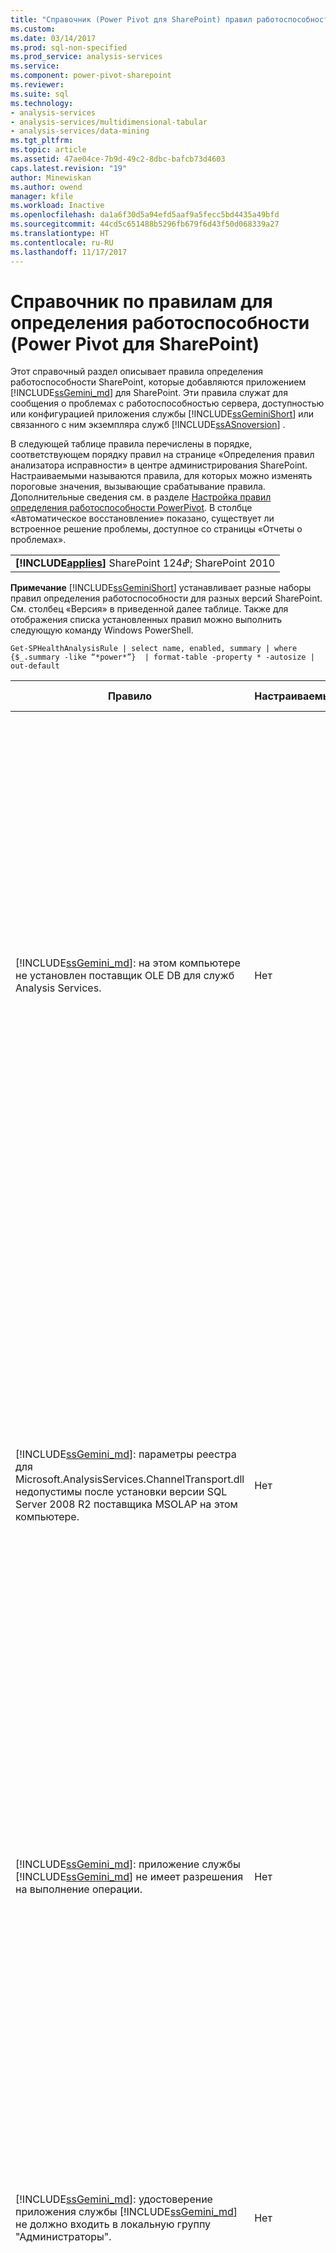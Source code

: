 ```yaml
---
title: "Справочник (Power Pivot для SharePoint) правил работоспособности | Документы Microsoft"
ms.custom: 
ms.date: 03/14/2017
ms.prod: sql-non-specified
ms.prod_service: analysis-services
ms.service: 
ms.component: power-pivot-sharepoint
ms.reviewer: 
ms.suite: sql
ms.technology:
- analysis-services
- analysis-services/multidimensional-tabular
- analysis-services/data-mining
ms.tgt_pltfrm: 
ms.topic: article
ms.assetid: 47ae04ce-7b9d-49c2-8dbc-bafcb73d4603
caps.latest.revision: "19"
author: Minewiskan
ms.author: owend
manager: kfile
ms.workload: Inactive
ms.openlocfilehash: da1a6f30d5a94efd5aaf9a5fecc5bd4435a49bfd
ms.sourcegitcommit: 44cd5c651488b5296fb679f6d43f50d068339a27
ms.translationtype: HT
ms.contentlocale: ru-RU
ms.lasthandoff: 11/17/2017
---
```

# <a name="health-rules-reference-power-pivot-for-sharepoint"></a>Справочник по правилам для определения работоспособности (Power Pivot для SharePoint)
  Этот справочный раздел описывает правила определения работоспособности SharePoint, которые добавляются приложением [!INCLUDE[ssGemini_md](../../includes/ssgemini-md.md)] для SharePoint. Эти правила служат для сообщения о проблемах с работоспособностью сервера, доступностью или конфигурацией приложения службы [!INCLUDE[ssGeminiShort](../../includes/ssgeminishort-md.md)] или связанного с ним экземпляра служб [!INCLUDE[ssASnoversion](../../includes/ssasnoversion-md.md)] .  
  
 В следующей таблице правила перечислены в порядке, соответствующем порядку правил на странице «Определения правил анализатора исправности» в центре администрирования SharePoint. Настраиваемыми называются правила, для которых можно изменять пороговые значения, вызывающие срабатывание правила. Дополнительные сведения см. в разделе [Настройка правил определения работоспособности PowerPivot](../../analysis-services/power-pivot-sharepoint/configure-power-pivot-health-rules.md). В столбце «Автоматическое восстановление» показано, существует ли встроенное решение проблемы, доступное со страницы «Отчеты о проблемах».  
  
||  
|-|  
|**[!INCLUDE[applies](../../includes/applies-md.md)]** SharePoint &#2013;124; SharePoint 2010|  
  
 **Примечание** [!INCLUDE[ssGeminiShort](../../includes/ssgeminishort-md.md)] устанавливает разные наборы правил определения работоспособности для разных версий SharePoint. См. столбец «Версия» в приведенной далее таблице. Также для отображения списка установленных правил можно выполнить следующую команду Windows PowerShell.  
  
```  
Get-SPHealthAnalysisRule | select name, enabled, summary | where {$_.summary -like “*power*”}  | format-table -property * -autosize | out-default  
```  
  
|Правило|Настраиваемый|Автоматическое восстановление|Версия|Description|  
|----------|------------------|-----------------|-------------|-----------------|  
|[!INCLUDE[ssGemini_md](../../includes/ssgemini-md.md)]: на этом компьютере не установлен поставщик OLE DB для служб Analysis Services.|Нет|Нет|SharePoint 2010|Поставщик OLE DB для служб Analysis Services не установлен на сервере или имеет неправильную версию. Это правило появляется, если в ферму SharePoint входят экземпляры служб Excel, установленные на серверах приложений без [!INCLUDE[ssGemini_md](../../includes/ssgemini-md.md)] для SharePoint. Это правило предупреждает о том, что не установлен поставщик OLE DB для служб Analysis Services, который используется службами Excel для подключения к данным [!INCLUDE[ssGemini_md](../../includes/ssgemini-md.md)] . Чтобы устранить эту проблему, установите поставщик OLE DB на каждом сервере служб Excel, где не установлен поставщик OLE DB для служб Analysis Services. Поставщик OLE DB для служб Analysis Services можно загрузить и установить из Центра загрузки Майкрософт. Дополнительную информацию см. в статье [Установка поставщика OLE DB служб Analysis Services на серверах SharePoint](http://msdn.microsoft.com/en-us/2c62daf9-1f2d-4508-a497-af62360ee859).|  
|[!INCLUDE[ssGemini_md](../../includes/ssgemini-md.md)]: параметры реестра для Microsoft.AnalysisServices.ChannelTransport.dll недопустимы после установки версии SQL Server 2008 R2 поставщика MSOLAP на этом компьютере.|Нет|Да|SharePoint 2010|Это проблема конфигурации сервера. Скорее всего, файл ChannelTransport.dll не зарегистрирован в глобальной сборке. Запустите автоматическое восстановление для данного правила, которое зарегистрирует DLL-файл на каждом сервере, где установлен экземпляр [!INCLUDE[ssGemini_md](../../includes/ssgemini-md.md)] для SharePoint. Также можно вручную запустить программу regasm.exe, чтобы зарегистрировать этот файл. Если служба таймера SharePoint не запущена от имени локального администратора, может понадобиться регистрация вручную. Если не выполнить обновление параметров реестра, связь между службами Excel и системной службой [!INCLUDE[ssGemini_md](../../includes/ssgemini-md.md)] будет медленной, а в некоторых конфигурациях безопасности соединение будет завершаться ошибкой.|  
|[!INCLUDE[ssGemini_md](../../includes/ssgemini-md.md)]: приложение службы [!INCLUDE[ssGemini_md](../../includes/ssgemini-md.md)] не имеет разрешения на выполнение операции.|Нет|Нет|SharePoint 2010|Это правило проверяет, является ли удостоверение приложения службы [!INCLUDE[ssGemini_md](../../includes/ssgemini-md.md)] владельцем базы данных приложений на сервере [!INCLUDE[ssGemini_md](../../includes/ssgemini-md.md)] и имеет ли оно права администратора в локальном экземпляре служб SQL Server Analysis Services. Эти разрешения автоматически предоставляются во время установки и развертывания, но если этот шаг не был выполнен, то срабатывает данное правило исправности.|  
|[!INCLUDE[ssGemini_md](../../includes/ssgemini-md.md)]: удостоверение приложения службы [!INCLUDE[ssGemini_md](../../includes/ssgemini-md.md)] не должно входить в локальную группу "Администраторы".|Нет|Нет|SharePoint 2010|Выполнение этой рекомендации повышает общую безопасность среды. Если приложение службы [!INCLUDE[ssGemini_md](../../includes/ssgemini-md.md)] запускается под учетной записью, входящей в локальную группу администраторов, следует заменить ее на другую учетную запись, не входящую в эту группу. Рекомендуется использовать для каждой службы выделенную учетную запись, обладающую минимально необходимыми разрешениями. Это обеспечивает изоляцию служб и упрощает аудит входа. Дополнительные сведения об изменении учетной записи службы см. в разделе [Configure Power Pivot Service Accounts](../../analysis-services/power-pivot-sharepoint/configure-power-pivot-service-accounts.md).|  
|[!INCLUDE[ssGemini_md](../../includes/ssgemini-md.md)]: экземпляр служб Analysis Services работает в табличном режиме, но параметр конфигурации, задающий этот режим, отключен.|Нет|Нет|SharePoint 2010|Это правило проверяет, имеет ли свойство [!INCLUDE[ssGemini_md](../../includes/ssgemini-md.md)] DeploymentMode **экземпляра служб SQL Server Analysis Services в установке** для SharePoint значение 1. Если это свойство имеет другое значение или у службы таймера SharePoint, которая запускает средство проверки правил, отсутствует разрешение на открытие файла, то правило дает отрицательный результат. Дополнительные сведения о свойстве режима развертывания см. в разделе [Определение режима работы сервера экземпляра служб Analysis Services](../../analysis-services/instances/determine-the-server-mode-of-an-analysis-services-instance.md).|  
|[!INCLUDE[ssGemini_md](../../includes/ssgemini-md.md)]: задание таймера обновления данных [!INCLUDE[ssGemini_md](../../includes/ssgemini-md.md)] отключено.|Нет|Нет|SharePoint 2013<br /><br /> SharePoint 2010|Проверьте параметры задания таймера и убедитесь, что оно включено. Если функция обновления данных [!INCLUDE[ssGemini_md](../../includes/ssgemini-md.md)] не используется, то это правило можно пропустить. Дополнительные сведения см. в разделе [Обновление данных PowerPivot с SharePoint 2010](http://msdn.microsoft.com/en-us/01b54e6f-66e5-485c-acaa-3f9aa53119c9).|  
|[!INCLUDE[ssGemini_md](../../includes/ssgemini-md.md)]: сведения об учетной записи служб SQL Server Analysis Services ([!INCLUDE[ssGemini_md](../../includes/ssgemini-md.md)]), управляемой в диспетчере конфигурации SQL Server, отличаются от сведений об учетной записи, управляемой в центре администрирования.|Нет|Нет|SharePoint 2010|Это правило проверяет, совпадают ли данные учетной записи службы в диспетчере конфигурации SQL Server с данными управляемой учетной записи в центре администрирования для того же экземпляра служб Analysis Services. Если эти учетные записи различаются, то в отчет о проблемах и разрешении добавляется запись, которая позволяет поменять учетную запись службы в диспетчере конфигурации SQL Server на учетную запись, указанную в центре администрирования. Диспетчер конфигурации SQL Server не поддерживается в качестве средства для изменения имени пользователя и пароля учетной записи службы в экземпляре [!INCLUDE[ssGemini_md](../../includes/ssgemini-md.md)] для SharePoint. Центр администрирования позволяет использовать управляемые учетные записи в SharePoint. Более того, если в ферму входит несколько серверов [!INCLUDE[ssGemini_md](../../includes/ssgemini-md.md)] для SharePoint, то несогласованность параметров учетной записи службы может препятствовать операциям обработки и операциям запросов на том сервере, где неправильно заданы сведения о службе.<br /><br /> В случае срабатывания этого правила на одиночном сервере книги [!INCLUDE[ssGemini_md](../../includes/ssgemini-md.md)] временно продолжат работу, однако рекомендуется как можно скорее устранить проблему. Разрешения в базе данных и в файловой системе обновляются с учетом данных учетной записи, указанной в центре администрирования.|  
|[!INCLUDE[ssGemini_md](../../includes/ssgemini-md.md)]: развернутое решение фермы устарело.|Нет|Да|SharePoint 2010|Для установки компонентов [!INCLUDE[ssGemini_md](../../includes/ssgemini-md.md)] для SharePoint используется решение на уровне фермы и решение на уровне веб-приложения. Это правило показывает, что решение на уровне фермы имеет более раннюю версию, чем версия сервера или версия веб-решения. Скорее всего, проблема связана с развертыванием сервера. Для устранения этой проблемы рекомендуется запустить программу установки SQL Server, чтобы исправить один из экземпляров [!INCLUDE[ssGemini_md](../../includes/ssgemini-md.md)] для SharePoint, входящих в ферму. Дополнительные сведения о решениях в экземпляре [!INCLUDE[ssGemini_md](../../includes/ssgemini-md.md)] для SharePoint см. в статье [Развертывание решений PowerPivot в SharePoint](../../analysis-services/power-pivot-sharepoint/deploy-power-pivot-solutions-to-sharepoint.md).|  
|[!INCLUDE[ssGemini_md](../../includes/ssgemini-md.md)]: общая загрузка ЦП слишком велика.|Да|Нет|SharePoint 2010|Данное правило сообщает о загрузке ЦП на уровне системы. Загрузка ЦП отслеживается на общем уровне, так как системная служба [!INCLUDE[ssGemini_md](../../includes/ssgemini-md.md)] оценивает по уровню загрузки степень работоспособности сервера и производит в соответствии с этой оценкой балансировку загрузки между несколькими серверами [!INCLUDE[ssGemini_md](../../includes/ssgemini-md.md)] для SharePoint в ферме. Рекомендуется добавить в ферму дополнительный сервер приложений и перенести на него приложения, интенсивно загружающие процессор.|  
|[!INCLUDE[ssGemini_md](../../includes/ssgemini-md.md)]: службам Analysis Services не хватает ресурсов ЦП для выполнения запрошенных операций.|Да|Нет|SharePoint 2010|Объема ресурсов ЦП, доступных процессу служб Analysis Services (msmdsrv.exe), недостаточно для обеспечения текущего уровня активности этого сервера. Следует добавить в ферму дополнительный сервер [!INCLUDE[ssGemini_md](../../includes/ssgemini-md.md)] для SharePoint. Дополнительные сведения см. в разделе [Масштабное развертывание путем добавления серверов PowerPivot в ферму SharePoint 2010](http://msdn.microsoft.com/library/2dbddcc7-427a-4537-a8e2-56d99b9d967d).|  
|[!INCLUDE[ssGemini_md](../../includes/ssgemini-md.md)]: службам Analysis Services не хватает памяти для выполнения запрошенных операций.|Нет|Нет|SharePoint 2010|Это правило срабатывает, если для служб Analysis Services остается только 5 % доступного объема памяти. На сервере приложений SharePoint для экземпляра служб SQL Server Analysis Services должен быть всегда зарезервирован небольшой объем памяти, который никогда не используется. Так как большая часть операций на сервере связана с использованием памяти, сервер работает лучше, если загружен не полностью.<br /><br /> По умолчанию предупреждения о нехватке памяти создаются, когда объем доступной памяти опускается до 5 %. Это значение можно изменять в любую сторону, задав параметры в экземпляре служб Analysis Services. Дополнительные сведения см. в разделе [Настройка правил определения работоспособности PowerPivot](../../analysis-services/power-pivot-sharepoint/configure-power-pivot-health-rules.md).<br /><br /> Величина 5 % от неиспользуемой памяти вычисляется относительно объема, выделенного службам Analysis Services. Например, если общий объем памяти составляет 200 ГБ и службам Analysis Services выделено 80 % (или 160 ГБ), то 5 % неиспользуемой памяти — это 5 % от 160 ГБ (или 8 ГБ).|  
|[!INCLUDE[ssGemini_md](../../includes/ssgemini-md.md)]: большое число соединений свидетельствует о том, что, чтобы справиться с текущей нагрузкой, необходимо развернуть больше серверов.|Да|Нет|SharePoint 2010|По умолчанию это правило исправности срабатывает, когда число уникальных соединений пользователей превышает 100. Это значение по умолчанию задается произвольно (не зависит от характеристик оборудования сервера и от активности пользователей), и его можно изменять в любую сторону в зависимости от объема ресурсов сервера и типичных показателей активности пользователей в среде. Дополнительные сведения см. в разделе [Настройка правил определения работоспособности PowerPivot](../../analysis-services/power-pivot-sharepoint/configure-power-pivot-health-rules.md).|  
|[!INCLUDE[ssGemini_md](../../includes/ssgemini-md.md)]: отношение числа событий загрузки к числу соединений слишком велико.|Да|Нет|SharePoint 2013<br /><br /> SharePoint 2010|По умолчанию это правило исправности срабатывает, когда отношение числа событий загрузки к числу событий соединения за весь период сбора данных (по умолчанию — 4 часа) превышает 50 %. Столь высокое отношение означает, что активно очень большое число соединений с уникальными книгами или заданы слишком жесткие параметры сокращения объема кэша (и книги быстро выгружаются и удаляются из системы, хотя еще остаются активные запросы к этим данным). Чтобы исключить ложные положительные результаты, для вычисления отношения необходимо, чтобы за 4-часовой период было установлено не менее 20 соединений. Это правило работоспособности можно поставить в зависимость от другого соотношения. Дополнительные сведения см. в разделе [Настройка правил определения работоспособности PowerPivot](../../analysis-services/power-pivot-sharepoint/configure-power-pivot-health-rules.md). Дополнительные сведения о настройке кэша см. в разделе [Настройка использования места на диске (PowerPivot для SharePoint)](../../analysis-services/power-pivot-sharepoint/configure-disk-space-usage-power-pivot-for-sharepoint.md).|  
|[!INCLUDE[ssGemini_md](../../includes/ssgemini-md.md)]: в каталоге журналов имеются файлы минидампа, что свидетельствует о сбое программы.|Нет|Нет|SharePoint 2013<br /><br /> SharePoint 2010|Файлы минидампа создаются во время сбоя программы для сохранения данных о состоянии приложения службы [!INCLUDE[ssGemini_md](../../includes/ssgemini-md.md)] непосредственно перед сбоем. Эти данные можно отправить в корпорацию Майкрософт и использовать для устранения неполадок. Это правило срабатывает, когда на сервере обнаруживаются DMP-файлы. Правило предоставляет ссылку на файл, который находится в папке \OLAP\Log экземпляра [!INCLUDE[ssGemini_md](../../includes/ssgemini-md.md)] для SharePoint. Учтите, что содержимое такого файла нельзя просмотреть в текстовом редакторе. Для просмотра файлов минидампа необходимо загрузить и установить отдельное средство отладки. Дополнительные сведения см. в разделе [Debugging Tools for Windows (на английском языке)](http://go.microsoft.com/fwlink/?linkID=208266).|  
|[!INCLUDE[ssGemini_md](../../includes/ssgemini-md.md)]: недостаточно места на диске, на котором кэшируются данные [!INCLUDE[ssGemini_md](../../includes/ssgemini-md.md)] .|Да|Нет|SharePoint 2010|По умолчанию это правило определения исправности срабатывает, когда объем свободного места на диске становится меньше 5 % объема диска, на котором расположена папка резервного копирования. Дополнительные сведения о задании этого процентного значения см. в разделе [Настройка правил определения работоспособности PowerPivot](../../analysis-services/power-pivot-sharepoint/configure-power-pivot-health-rules.md). Дополнительные сведения об использовании диска см. в разделе [Настройка использования места на диске (PowerPivot для SharePoint)](../../analysis-services/power-pivot-sharepoint/configure-disk-space-usage-power-pivot-for-sharepoint.md).|  
|[!INCLUDE[ssGemini_md](../../includes/ssgemini-md.md)]: данные об использовании не обновляются с ожидаемой частотой.|Да|Нет|SharePoint 2013<br /><br /> SharePoint 2010|[!INCLUDE[ssGemini_md](../../includes/ssgemini-md.md)] для SharePoint использует встроенную систему сбора данных, чтобы собирать метрики о подключениях, обновлении данных и времени откликов на запросы. Эти данные об использовании хранятся в базе данных приложения службы [!INCLUDE[ssGemini_md](../../includes/ssgemini-md.md)] , которая, в свою очередь, обновляет книгу [!INCLUDE[ssGemini_md](../../includes/ssgemini-md.md)] ([!INCLUDE[ssGemini_md](../../includes/ssgemini-md.md)] Management Data.xlsx), а оттуда данные попадают в отчеты на панели мониторинга управления [!INCLUDE[ssGemini_md](../../includes/ssgemini-md.md)] . Это правило указывает, что данные не поступают в файл [!INCLUDE[ssGemini_md](../../includes/ssgemini-md.md)] Management Data.xlsx с достаточной частотой. Факт обновления XLSX-файла устанавливается по метке времени. Если в системе сбора данных об использовании имеются другие проблемы, понижающие точность данных, то это правило не обнаружит их. Чтобы устранить эту ошибку, убедитесь, что запущены задания таймера. Дополнительные сведения о сборе данных об использовании см. в разделе [Настройка сбора данных об использовании с PowerPivot для SharePoint](../../analysis-services/power-pivot-sharepoint/configure-usage-data-collection-for-power-pivot-for-sharepoint.md).|  
|[!INCLUDE[ssGemini_md](../../includes/ssgemini-md.md)]: учетная запись процесса MidTier должна иметь разрешение "Полный доступ для чтения" для всех связанных приложений SPWebApplication.|Нет|Да|SharePoint 2013<br /><br /> SharePoint 2010|Удостоверение приложения службы [!INCLUDE[ssGemini_md](../../includes/ssgemini-md.md)] должно иметь разрешения **Полный доступ для чтения** для доступа к базам данных содержимого SharePoint от имени пользователей, обладающих разрешениями "Только просмотр" для документа.<br /><br /> Чтобы определить, какая учетная запись служит удостоверением приложения службы [!INCLUDE[ssGemini_md](../../includes/ssgemini-md.md)] , откройте страницу **Настройка учетных записей служб** в центре администрирования. Скорее всего, приложение службы работает либо в пуле приложений службы **Система веб-служб SharePoint** , либо в выделенном пуле приложений.<br /><br /> Это правило предоставляет вариант **Автоматическое исправление** , но предоставление разрешений вручную позволит добиться лучших результатов:<br /><br /> <br /><br /> 1) откройте страницу **Управление веб-приложениями**в центре администрирования;<br /><br /> 2) выберите веб-сайт и нажмите кнопку **Политика пользователя**;<br /><br /> 3) нажмите кнопку **Добавить пользователей**;<br /><br /> 4) выберите пункт "Все зоны" и нажмите кнопку **Далее**;<br /><br /> 5) в разделе "Пользователи" введите удостоверение приложения службы [!INCLUDE[ssGemini_md](../../includes/ssgemini-md.md)] , установите флажок **Полный доступ для чтения** и щелкните **6) Готово**.<br /><br /> 6) убедитесь, что проблема устранена. В разделе «Наблюдение» щелкните ссылку **Пересмотр определений правил**. Найдите и откройте правило [!INCLUDE[ssGemini_md](../../includes/ssgemini-md.md)] . Нажмите кнопку **Выполнить**. Вернитесь к окну **Обзор проблем и решений** и убедитесь, что правило больше не появляется.|  
|[!INCLUDE[ssGemini_md](../../includes/ssgemini-md.md)]: служба вторичного входа в систему (seclogon) отключена.|Нет|Нет|SharePoint 2013<br /><br /> SharePoint 2010|Служба вторичного входа используется для создания эскизов книг [!INCLUDE[ssGemini_md](../../includes/ssgemini-md.md)] в коллекции [!INCLUDE[ssGemini_md](../../includes/ssgemini-md.md)] . По умолчанию служба вторичного входа должна запускаться вручную. Если служба отключена, создание эскизов невозможно. Кроме того, в журналах ULS может появиться следующая ошибка: "Ошибка 1058 может быть вызвана тем, что служба вторичного входа Windows отключена".<br /><br /> Для проверки конфигурации службы используйте консольное приложение «Службы», чтобы найти вторичное имя входа и изменить **Тип запуска** на **Ручной**. Если включить службу невозможно, это означает, что она отключена в соответствии с групповой политикой организации. Выясните у администратора, так ли это.<br /><br /> После включения службы изображения эскиза или моментального снимка будут периодически обновляться. Кроме того, возможно принудительное обновление. Для этого нужно перезапустить службу, а затем открыть и сохранить заново страницы свойств конкретного отчета. Дополнительные сведения см. в статье [Использование коллекции PowerPivot](http://go.microsoft.com/fwlink/?LinkId=246462).|  
|[!INCLUDE[ssGemini_md](../../includes/ssgemini-md.md)]: ADOMD.NET не устанавливается на автономный клиентский веб-интерфейс (WFE), настроенный для центра администрирования.|Нет|Нет|SharePoint 2013<br /><br /> SharePoint 2010|ADOMD.NET — это клиентская библиотека служб Analysis Services, которая поддерживает соединение с базой данных служб Analysis Services. В развертывании [!INCLUDE[ssGemini_md](../../includes/ssgemini-md.md)] для SharePoint компонент ADOMD.NET обеспечивает доступ к встроенным отчетам на панели мониторинга управления [!INCLUDE[ssGemini_md](../../includes/ssgemini-md.md)] в центре администрирования. Фактически встроенные отчеты — это книги [!INCLUDE[ssGemini_md](../../includes/ssgemini-md.md)] , которые содержат внедренные данные служб Analysis Services. Панель управления использует ADOMD.NET для отправки запроса на соединение с сервером, который загружает данные, содержащиеся в книге.<br /><br /> В топологиях, где центр администрирования работает на автономном сервере клиентского веб-интерфейса, необходимо вручную установить ADOMD.NET, чтобы просматривать эти отчеты на панели управления. Дополнительные сведения можно найти в статье [Установка ADOMD.NET на веб-серверах, обслуживающих клиентские запросы, под управлением центра администрирования](http://msdn.microsoft.com/en-us/c2372180-e847-4cdb-b267-4befac3faf7e).|  
  
  
